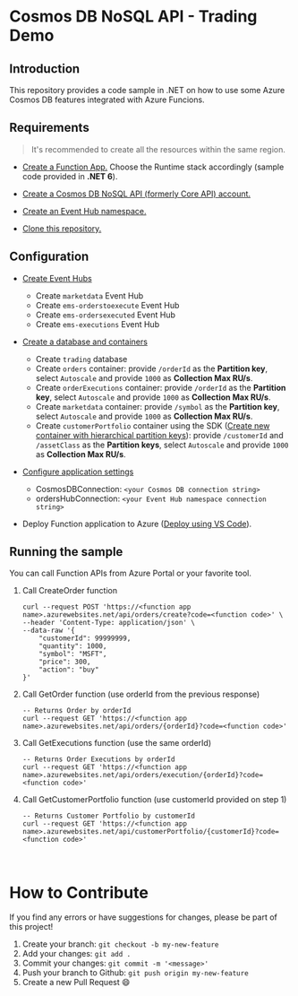 # Cosmos DB NoSQL API - Trading Demo

## Introduction

This repository provides a code sample in .NET on how to use some Azure Cosmos DB features integrated with Azure Funcions.

## Requirements

> It's recommended to create all the resources within the same region.

* <a href="https://docs.microsoft.com/en-us/azure/azure-functions/functions-create-function-app-portal#create-a-function-app" target="_blank">Create a Function App.</a> Choose the Runtime stack accordingly (sample code provided in **.NET 6**).

* <a href="https://learn.microsoft.com/en-us/azure/cosmos-db/nosql/quickstart-dotnet?tabs=azure-portal%2Cwindows#create-account" target="_blank">Create a Cosmos DB NoSQL API (formerly Core API) account.</a>

* <a href="https://learn.microsoft.com/en-us/azure/event-hubs/event-hubs-create#create-an-event-hubs-namespace" target="_blank">Create an Event Hub namespace.</a>

* <a href="https://github.com/fonsecamar/cosmos-trading-demo.git" target="_blank">Clone this repository.</a>

## Configuration

* <a href="https://learn.microsoft.com/en-us/azure/event-hubs/event-hubs-create#create-an-event-hub" target="_blank">Create Event Hubs</a>
    * Create `marketdata` Event Hub
    * Create `ems-orderstoexecute` Event Hub
    * Create `ems-ordersexecuted` Event Hub
    * Create `ems-executions` Event Hub

* <a href="https://docs.microsoft.com/en-us/azure/cosmos-db/mongodb/how-to-create-container-mongodb#portal-mongodb" target="_blank">Create a database and containers</a>
    * Create `trading` database
    * Create `orders` container: provide `/orderId` as the **Partition key**, select `Autoscale` and provide `1000` as **Collection Max RU/s**.
    * Create `orderExecutions` container: provide `/orderId` as the **Partition key**, select `Autoscale` and provide `1000` as **Collection Max RU/s**.
    * Create `marketdata` container: provide `/symbol` as the **Partition key**, select `Autoscale` and provide `1000` as **Collection Max RU/s**.
    * Create `customerPortfolio` container using the SDK (<a href="https://learn.microsoft.com/en-us/azure/cosmos-db/hierarchical-partition-keys?tabs=net-v3%2Cbicep#create-new-container-with-hierarchical-partition-keys" target="_blank">Create new container with hierarchical partition keys</a>): provide `/customerId` and `/assetClass` as the **Partition keys**, select `Autoscale` and provide `1000` as **Collection Max RU/s**.

* <a href="https://docs.microsoft.com/en-us/azure/azure-functions/functions-how-to-use-azure-function-app-settings?tabs=portal" target="_blank">Configure application settings</a>
    * CosmosDBConnection: `<your Cosmos DB connection string>`
    * ordersHubConnection: `<your Event Hub namespace connection string>`

* Deploy Function application to Azure (<a href="https://docs.microsoft.com/en-us/azure/azure-functions/functions-develop-vs-code" target="_blank">Deploy using VS Code</a>).

## Running the sample

You can call Function APIs from Azure Portal or your favorite tool.

1. Call CreateOrder function

    ```
    curl --request POST 'https://<function app name>.azurewebsites.net/api/orders/create?code=<function code>' \
    --header 'Content-Type: application/json' \
    --data-raw '{
        "customerId": 99999999,
        "quantity": 1000,
        "symbol": "MSFT",
        "price": 300,
        "action": "buy"
    }'
    ```

1. Call GetOrder function (use orderId from the previous response)

    ```
    -- Returns Order by orderId
    curl --request GET 'https://<function app name>.azurewebsites.net/api/orders/{orderId}?code=<function code>'
    ```

1. Call GetExecutions function (use the same orderId)

    ```
    -- Returns Order Executions by orderId
    curl --request GET 'https://<function app name>.azurewebsites.net/api/orders/execution/{orderId}?code=<function code>'
    ```

1. Call GetCustomerPortfolio function (use customerId provided on step 1)

    ```
    -- Returns Customer Portfolio by customerId
    curl --request GET 'https://<function app name>.azurewebsites.net/api/customerPortfolio/{customerId}?code=<function code>'
    ```

<br/>

# How to Contribute

If you find any errors or have suggestions for changes, please be part of this project!

1. Create your branch: `git checkout -b my-new-feature`
2. Add your changes: `git add .`
3. Commit your changes: `git commit -m '<message>'`
4. Push your branch to Github: `git push origin my-new-feature`
5. Create a new Pull Request 😄